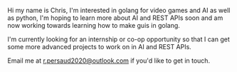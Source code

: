Hi my name is Chris, I'm interested in golang for video games and AI as well as python, I'm hoping to learn more about AI and REST APIs soon and am now working towards
learning how to make guis in golang.

I'm currently looking for an internship or co-op opportunity so that I can get some more advanced projects to work on in AI and REST APIs.

Email me at r.persaud2020@outlook.com if you'd like to get in touch.
